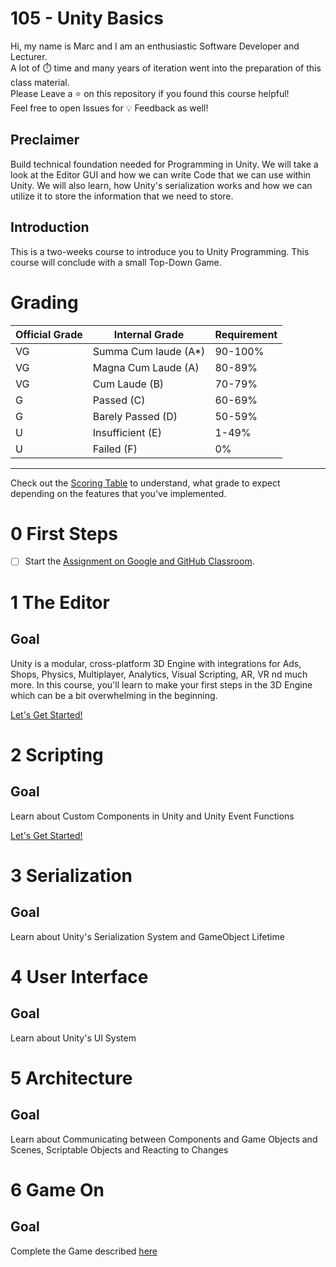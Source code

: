 # 105 - Unity Basics

Hi, my name is Marc and I am an enthusiastic Software Developer and Lecturer.\
A lot of ⏱️ time and many years of iteration went into the preparation of this class material.\
Please Leave a ⭐️ on this repository if you found this course helpful!\
Feel free to open Issues for 💡 Feedback as well!

## Preclaimer

Build technical foundation needed for Programming in Unity. We will take a look at the Editor GUI and how we can write Code that we can use within Unity. We will also learn, how Unity's serialization works and how we can utilize it to store the information that we need to store.

## Introduction

This is a two-weeks course to introduce you to Unity Programming. This course will conclude with a small Top-Down Game.


# Grading

| Official Grade | Internal Grade  |  Requirement |
|--------------|-------|:-------------|
|VG|Summa Cum laude (A*)| 90-100% |
|VG| Magna Cum Laude (A)| 80-89% |
|VG|Cum Laude (B)| 70-79% |
|G|Passed (C)| 60-69% |
|G|Barely Passed (D)| 50-59% |
|U|Insufficient (E)| 1-49% |
|U|Failed (F)| 0% |
-------------------------------

Check out the [Scoring Table](6-game-on) to understand, what grade to expect depending on the features that you've implemented.

# 0 First Steps
- [ ] Start the [Assignment on Google and GitHub Classroom](https://gist.github.com/marczaku/3b1853ee30575093b106ecc480d563b2).

# 1 The Editor
## Goal
Unity is a modular, cross-platform 3D Engine with integrations for Ads, Shops, Physics, Multiplayer, Analytics, Visual Scripting, AR, VR nd much more. In this course, you'll learn to make your first steps in the 3D Engine which can be a bit overwhelming in the beginning.

[Let's Get Started!](1-the-editor)

# 2 Scripting
## Goal
Learn about Custom Components in Unity and Unity Event Functions

[Let's Get Started!](2-scripting)

# 3 Serialization
## Goal
Learn about Unity's Serialization System and GameObject Lifetime

# 4 User Interface
## Goal
Learn about Unity's UI System

# 5 Architecture
## Goal
Learn about Communicating between Components and Game Objects and Scenes, Scriptable Objects and Reacting to Changes

# 6 Game On
## Goal
Complete the Game described [here](6-game-on)

